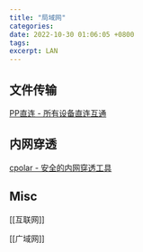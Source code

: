 ```yaml
---
title: "局域网"
categories: 
date: 2022-10-30 01:06:05 +0800
tags: 
excerpt: LAN
---
```





## 文件传输



[PP直连 - 所有设备直连互通](https://www.ppzhilian.com)


## 内网穿透

[cpolar - 安全的内网穿透工具](https://www.cpolar.com/)


## Misc

[[互联网]]

[[广域网]]


